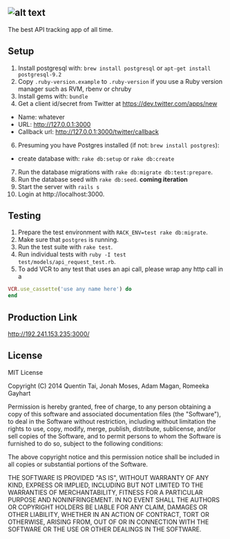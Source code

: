 ![alt text](https://github.com/rrgayhart/apolloio/blob/staging/app/assets/images/logosmall.png?raw=true "Title")
-----------
The best API tracking app of all time.


## Setup

1. Install postgresql with: `brew install postgresql` or `apt-get install postgresql-9.2`
2. Copy `.ruby-version.example` to `.ruby-version` if you use a Ruby version manager such as RVM, rbenv or chruby
3. Install gems with: `bundle`
4. Get a client id/secret from Twitter at https://dev.twitter.com/apps/new
  * Name: whatever
  * URL: http://127.0.0.1:3000
  * Callback url: http://127.0.0.1:3000/twitter/callback
6. Presuming you have Postgres installed (if not: `brew install postgres`):
  * create database with: `rake db:setup` or `rake db:create`
7. Run the database migrations with `rake db:migrate db:test:prepare`.
8. Run the database seed with `rake db:seed`. **coming iteration**
11. Start the server with `rails s`
12. Login at http://localhost:3000.

## Testing

1. Prepare the test environment with `RACK_ENV=test rake db:migrate`.
2. Make sure that `postgres` is running.
3. Run the test suite with `rake test`.
4. Run individual tests with `ruby -I test test/models/api_request_test.rb`.
5. To add VCR to any test that uses an api call, please wrap any http call in a 
```ruby
VCR.use_cassette('use any name here') do
end
```

## Production Link

http://192.241.153.235:3000/

## License

MIT License

Copyright (C) 2014 Quentin Tai, Jonah Moses, Adam Magan, Romeeka Gayhart
 
Permission is hereby granted, free of charge, to any person
obtaining a copy of this software and associated documentation
files (the "Software"), to deal in the Software without
restriction, including without limitation the rights to use,
copy, modify, merge, publish, distribute, sublicense, and/or sell
copies of the Software, and to permit persons to whom the
Software is furnished to do so, subject to the following
conditions:
 
The above copyright notice and this permission notice shall be
included in all copies or substantial portions of the Software.
 
THE SOFTWARE IS PROVIDED "AS IS", WITHOUT WARRANTY OF ANY KIND,
EXPRESS OR IMPLIED, INCLUDING BUT NOT LIMITED TO THE WARRANTIES
OF MERCHANTABILITY, FITNESS FOR A PARTICULAR PURPOSE AND
NONINFRINGEMENT. IN NO EVENT SHALL THE AUTHORS OR COPYRIGHT
HOLDERS BE LIABLE FOR ANY CLAIM, DAMAGES OR OTHER LIABILITY,
WHETHER IN AN ACTION OF CONTRACT, TORT OR OTHERWISE, ARISING
FROM, OUT OF OR IN CONNECTION WITH THE SOFTWARE OR THE USE OR
OTHER DEALINGS IN THE SOFTWARE.
